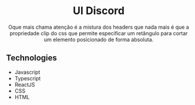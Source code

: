 <h1 align="center"> UI Discord </h1>

<p align="center"> Oque mais chama atenção é a mistura dos headers que nada mais é que a propriedade clip do css que permite especificar um retângulo para cortar um elemento posicionado de forma absoluta. </p>



## Technologies
- Javascript
- Typescript
- ReactJS
- CSS
- HTML
